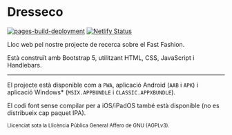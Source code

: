 # Dresseco

[![pages-build-deployment](https://github.com/dresseco/dresseco.github.io/actions/workflows/pages/pages-build-deployment/badge.svg)](https://github.com/dresseco/dresseco.github.io/actions/workflows/pages/pages-build-deployment)
[![Netlify Status](https://api.netlify.com/api/v1/badges/bea874eb-18df-4698-8121-caf24aa61440/deploy-status)](https://app.netlify.com/sites/dresseco/deploys)

Lloc web pel nostre projecte de recerca sobre el Fast Fashion.

Està construït amb Bootstrap 5, utilitzant HTML, CSS, JavaScript i Handlebars.

---
El projecte està disponible com a `PWA`, aplicació Android (`AAB` i `APK`) i aplicació Windows* (`MSIX.APPBUNDLE` i `CLASSIC.APPXBUNDLE`).

El codi font sense compilar per a iOS/iPadOS també està disponible (no es distribueix cap paquet IPA).

<sub>Llicenciat sota la Llicència Pública General Affero de GNU (AGPLv3).</sub>
